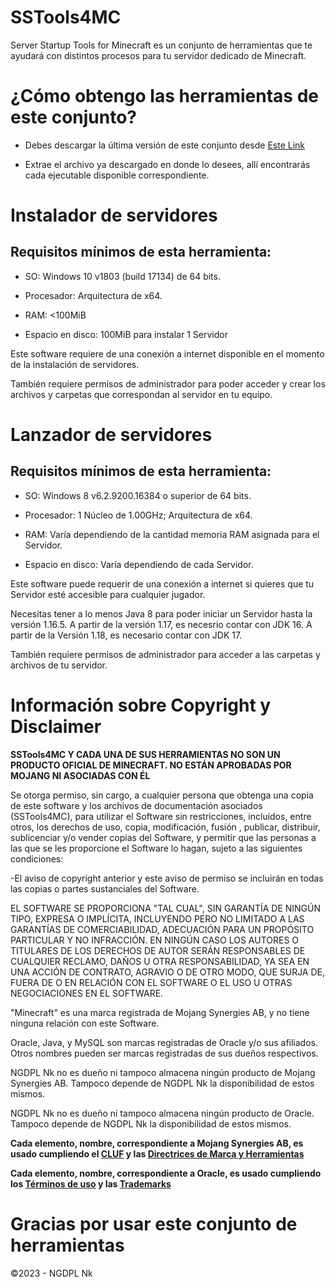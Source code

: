 # **SSTools4MC**
Server Startup Tools for Minecraft es un conjunto de herramientas que te ayudará con distintos procesos para tu servidor dedicado de Minecraft.

# **¿Cómo obtengo las herramientas de este conjunto?**
- Debes descargar la última versión de este conjunto desde [Este Link](https://github.com/NGDPLNk/SSTools4MC/releases/latest)

- Extrae el archivo ya descargado en donde lo desees, allí encontrarás cada ejecutable disponible correspondiente.

# **Instalador de servidores**
## **Requisitos mínimos de esta herramienta:**

- SO: Windows 10 v1803 (build 17134) de 64 bits.

- Procesador: Arquitectura de x64.

- RAM: <100MiB

- Espacio en disco: 100MiB para instalar 1 Servidor


Este software requiere de una conexión a internet disponible en el momento de la instalación de servidores.

También requiere permisos de administrador para poder acceder y crear los archivos y carpetas que correspondan al servidor en tu equipo.

# **Lanzador de servidores**
## **Requisitos mínimos de esta herramienta:**

- SO: Windows 8 v6.2.9200.16384 o superior de 64 bits.

- Procesador: 1 Núcleo de 1.00GHz; Arquitectura de x64.

- RAM: Varía dependiendo de la cantidad memoria RAM asignada para el Servidor.

- Espacio en disco: Varía dependiendo de cada Servidor.


Este software puede requerir de una conexión a internet si quieres que tu Servidor esté accesible para cualquier jugador.

Necesitas tener a lo menos Java 8 para poder iniciar un Servidor hasta la versión 1.16.5. A partir de la versión 1.17, es necesrio contar con JDK 16. A partir de la Versión 1.18, es necesario contar con JDK 17.

También requiere permisos de administrador para acceder a las carpetas y archivos de tu servidor.

# **Información sobre Copyright y Disclaimer**

**SSTools4MC Y CADA UNA DE SUS HERRAMIENTAS NO SON UN PRODUCTO OFICIAL DE MINECRAFT. NO ESTÁN APROBADAS POR MOJANG NI ASOCIADAS CON ÉL**

Se otorga permiso, sin cargo, a cualquier persona que obtenga una copia de este software y los archivos de documentación asociados (SSTools4MC), para utilizar el Software sin restricciones, incluidos, entre otros, los derechos de uso, copia, modificación, fusión , publicar, distribuir, sublicenciar y/o vender copias del Software, y permitir que las personas a las que se les proporcione el Software lo hagan, sujeto a las siguientes condiciones:

-El aviso de copyright anterior y este aviso de permiso se incluirán en todas las copias o partes sustanciales del Software.

EL SOFTWARE SE PROPORCIONA "TAL CUAL", SIN GARANTÍA DE NINGÚN TIPO, EXPRESA O IMPLÍCITA, INCLUYENDO PERO NO LIMITADO A LAS GARANTÍAS DE COMERCIABILIDAD, ADECUACIÓN PARA UN PROPÓSITO PARTICULAR Y NO INFRACCIÓN. EN NINGÚN CASO LOS AUTORES O TITULARES DE LOS DERECHOS DE AUTOR SERÁN RESPONSABLES DE CUALQUIER RECLAMO, DAÑOS U OTRA RESPONSABILIDAD, YA SEA EN UNA ACCIÓN DE CONTRATO, AGRAVIO O DE OTRO MODO, QUE SURJA DE, FUERA DE O EN RELACIÓN CON EL SOFTWARE O EL USO U OTRAS NEGOCIACIONES EN EL SOFTWARE.

"Minecraft" es una marca registrada de Mojang Synergies AB, y no tiene ninguna relación con este Software.

Oracle, Java, y MySQL son marcas registradas de Oracle y/o sus afiliados. Otros nombres pueden ser marcas registradas de sus dueños respectivos.

NGDPL Nk no es dueño ni tampoco almacena ningún producto de Mojang Synergies AB. Tampoco depende de NGDPL Nk la disponibilidad de estos mismos.

NGDPL Nk no es dueño ni tampoco almacena ningún producto de Oracle. Tampoco depende de NGDPL Nk la disponibilidad de estos mismos.

**Cada elemento, nombre, correspondiente a Mojang Synergies AB, es usado cumpliendo el [CLUF](https://www.minecraft.net/es-es/eula/) y las [Directrices de Marca y Herramientas](https://account.mojang.com/terms?ref=ft#brand)**

**Cada elemento, nombre, correspondiente a Oracle, es usado cumpliendo los [Términos de uso](https://www.oracle.com/legal/terms.html) y las [Trademarks](https://www.oracle.com/legal/trademarks.html)**

# **Gracias por usar este conjunto de herramientas**
©2023 - NGDPL Nk
